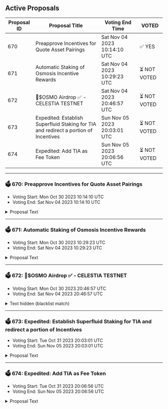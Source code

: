 ## Active Proposals

| Proposal ID | Proposal Title | Voting End Time | VOTED |
|-------------|----------------|-----------------|-------|
| 670 | Preapprove Incentives for Quote Asset Pairings | Sat Nov 04 2023 10:14:10 UTC | ✅ YES |
| 671 | Automatic Staking of Osmosis Incentive Rewards | Sat Nov 04 2023 10:29:23 UTC | ⏳ NOT VOTED |
| 672 | 💎$OSMO Airdrop ✅ - CELESTIA TESTNET  | Sat Nov 04 2023 20:46:57 UTC | ⏳ NOT VOTED |
| 673 | Expedited: Establish Superfluid Staking for TIA and redirect a portion of Incentives | Sun Nov 05 2023 20:03:01 UTC | ⏳ NOT VOTED |
| 674 | Expedited: Add TIA as Fee Token | Sun Nov 05 2023 20:06:56 UTC | ⏳ NOT VOTED |

---

### 🗳 670: Preapprove Incentives for Quote Asset Pairings
- Voting Start: Mon Oct 30 2023 10:14:10 UTC
- Voting End: Sat Nov 04 2023 10:14:10 UTC

<details>
<summary>Proposal Text</summary>
 
This proposal signals that Supercharged pools composed of two Quote assets should be automatically included in the Osmosis incentives program. 

## Background 
This proposal builds on [Proposal 638](https://www.mintscan.io/osmosis/proposals/638), which removed incentives from all non-strategic pairings by declaring that these pairings should be included by default. 

This proposal asks for a narrower scope of strategic pools than Proposal 638 by only automatically making Supercharged pools with pairings of two Quote assets eligible for incentives. 

Quote assets on Osmosis are currently: 
* USDC 
* USDT 
* DAI 
* WBTC 
* ETH 
* ATOM 
* OSMO 

Adding incentives encourages the formation of popular non-OSMO trade pairings, such as ATOM/USDC and ETH/WBTC, as well as promoting the creation of alternative OSMO pairings that already exist, such as an OSMO/ATOM pool with 0.05% spread factor. 

Incentivizing these alternative pairings will reduce trader fees for popular trade routes by reducing the requirement for multihop trades, which are no longer discounted, and allowing liquidity providers to expand into lower fee pools without missing out on Osmosis incentives. 

This reduction in fees for major routes should further increase the volume through Osmosis and increase taker fees for the protocol. 

Further proposals will be needed to include new pools in the correct Volume Splitting Gauge for the pairing and adjust the incentives distribution to the new gauge. 

Volume Splitting Gauges will continue to have incentives allocated to the pairing according to the methodology defined for pools in [Proposal 578](https://www.mintscan.io/osmosis/proposals/578). 

**Forum Thread:** [https://forum.osmosis.zone/t/automated-incentives-for-quote-asset-pairings/480](https://forum.osmosis.zone/t/automated-incentives-for-quote-asset-pairings/480)
</details>

---

### 🗳 671: Automatic Staking of Osmosis Incentive Rewards
- Voting Start: Mon Oct 30 2023 10:29:23 UTC
- Voting End: Sat Nov 04 2023 10:29:23 UTC

<details>
<summary>Proposal Text</summary>
 
This proposal would approve a change to Osmosis tokenomics during a future software upgrade that automatically stakes internal OSMO liquidity rewards to a user’s preferred validator set. 

## Background 
Under the current tokenomic design, OSMO liquidity rewards are mainly allocated to Supercharged pools, as these cater for the majority of volume, accumulating block by block, requiring a claiming transaction. 

With the increased swap fees generated by the efficiency of concentrated liquidity positions, the fee subsidy rate on Osmosis has fallen below one, meaning that more fees are being generated for liquidity providers than they are receiving from OSMO incentives. 

 [Graph of Fee Subsidy Rate over time](https://imgur.com/a/DDfCHjs) 

This has changed the purpose of OSMO incentives from being the main reason to provide liquidity to being a guide to which pools should have additional liquidity deployed to optimize trading routes. 

Since the loss of the OSMO multihop discount with the implementation of taker fees, this will likely be pairings directly between two non-OSMO assets. Incentivizing these pools to attract liquidity will maximize volume by minimizing trader fees per trade. Therefore, the purpose of OSMO incentives is to bootstrap these pools initially, followed by supplementing any impermanent loss over time by Liquidity Providers. 

Historically, Osmosis governance has been reluctant to allocate OSMO incentives to non-OSMO pools as these liquidity providers have no reason to keep the emissions by compounding back into the pool. This led to governance proposals being passed, such as: 
* Proposal 128: Add a bias factor to external incentive matching 
* Proposal 264: External Incentive Matching Reduction within non-OSMO categories 
* Proposal 273: Phase out Incentives on smaller Other Category pools 
* Proposal 389: Remove Non-OSMO Pool incentives 

Suppose OSMO incentives are to resume being allocated to non-OSMO pools. In that case, alignment must be encouraged between Liquidity Providers for these pools and Osmosis. Since these liquidity providers are mainly after the trading fees in their pairings, they will likely sell any OSMO rewards for bonus yield rather than engaging with its usage. 

This proposed tokenomic change adds some friction to an undesirable user flow for Osmosis while lowering it for a more desirable one, making the choice of OSMO reward usage a conscious one rather than routine. In the event of losses by liquidity providers, they may unstake these rewards and sell to recoup their losses. Until then, the minority of their rewards will further secure their liquidity on chain and earn them staking rewards, partially composed of the taker fees their liquidity helps generate. 

This awareness of the governance process also encourages active liquidity providers on Osmosis to engage with Osmosis governance to request developmental improvements that improve the platform and attract further liquidity providers. 

## Validator Set Preferences 
Implemented in v15 of Osmosis, users can choose their preferred validator set. This allows easy distribution of staked tokens amongst a wider variety of validators while maintaining the desired weighting for new delegations by signing a single transaction that delegates to this weighted validator set. Validator sets can also be recommended by third parties to encourage the distribution of stake amongst validators who match criteria that the third party determines, e.g., active governors, relayers, or core stack contributors. 

If a user has not chosen a validator set, the delegation will default to a user’s current staking distribution as the validator set. This would ensure that rewards are still staked to provide security and earn staking rewards, even if the user has not explicitly chosen a validator set. 

For users who have not staked any tokens, the proposal would cause liquidity rewards to require claiming with a vesting period equivalent to the unbonding period. Liquidity providers should choose a preferred validator set so that their liquidity rewards earn yield rather than being merely vested and does not allow liquidity providers to bypass the auto-stake system by not choosing a validator. 

**Forum Thread:** [https://forum.osmosis.zone/t/automatic-staking-of-osmosis-incentive-rewards/481](https://forum.osmosis.zone/t/automatic-staking-of-osmosis-incentive-rewards/481)
</details>

---

### 🗳 672: 💎$OSMO Airdrop ✅ - CELESTIA TESTNET 
- Voting Start: Mon Oct 30 2023 20:46:57 UTC
- Voting End: Sat Nov 04 2023 20:46:57 UTC

<details>
<summary>Text hidden (blacklist match)</summary>
 
</details>

---

### 🗳 673: Expedited: Establish Superfluid Staking for TIA and redirect a portion of Incentives
- Voting Start: Tue Oct 31 2023 20:03:01 UTC
- Voting End: Sun Nov 05 2023 20:03:01 UTC

<details>
<summary>Proposal Text</summary>
 
On passing, this proposal would enable Superfluid Staking on the TIA/OSMO pools (1248 and 1249) on Osmosis as well as allow the Celestia incentive multisig to spend 50% as many incentives on the TIA/OSMO pool compared to the TIA/USDC pool whilst maintaining the original 6000 OSMO/day cap. 

As Osmosis is aiming to be the primary market for Celestia and rollups using the TIA token this proposal is considered to be important for the functioning of this market and so is being proposed as an expedited proposal. 
## Details 
**Superfluid** 
Superfluid proposals ask whether governance trusts in the stability and security of the chain sufficiently to allow their tokens to have an influence on Osmosis governance. 

This proposal would enable Superfluid Staking in the TIA/OSMO pools (1248 and 1249) with the default 25% discount rate. 

**Incentives on OSMO Pool** 
This proposal will also allow the incentive multisig from [Proposal 655](https://www.mintscan.io/osmosis/proposals/665) to spend up to 
Value per day = Celestia Staking rate per day README.md ccv.png ccvalidators_logo.png chains chains.json chains.schema.json cosmoshub_service_Governance.md cryptocrew-validators-logo.png osmosis_service_Governance.md relayers.json relayers.schema.json reports solva_logo.png update_governance_info.sh Pool TVL README.md ccv.png ccvalidators_logo.png chains chains.json chains.schema.json cosmoshub_service_Governance.md cryptocrew-validators-logo.png osmosis_service_Governance.md relayers.json relayers.schema.json reports solva_logo.png update_governance_info.sh 1.5 
On the TIA/OSMO pools up to a cap of 3000 OSMO/day, with a minimum of 1500 per day. While maintaining the overall cap of 6000 OSMO/day across the two pools from the original proposal. Exempting the initial overlapping period. 

This means that half the incentives being spent on the TIA/USDC pool will be spent on TIA/OSMO pools while retaining the same upper limit in potential spend. Where the 6000 OSMO cap is hit then incentives will be split according to demand of each pool. 
## About Celestia 
Celestia is a new type of blockchain that aims to launch a new modular paradigm where each chain is minimal in composition and highly specialized to perform specific tasks. This specialization provides breakthroughs in scalability, flexibility, and interoperability, enabling developers to build blockchain applications for mass adoption. 

Celestia is specialized as a data availability blockchain with the TIA token used to pay for blobspace. This allows new blockchains to be spun up without their own native token, instead using TIA similarly to ETH on Ethereum-based rollups. Developers may opt to bootstrap their chain quickly by using TIA as a gas token and currency, in addition to paying for data availability. In this mode, developers can focus on creating their application or execution layer instead of issuing a token right away. 

**Forum Thread**
[https://forum.osmosis.zone/t/celestia-launch-expedited-proposals/538](https://forum.osmosis.zone/t/celestia-launch-expedited-proposals/538)
</details>

---

### 🗳 674: Expedited: Add TIA as Fee Token
- Voting Start: Tue Oct 31 2023 20:06:56 UTC
- Voting End: Sun Nov 05 2023 20:06:56 UTC

<details>
<summary>Proposal Text</summary>
 
This proposal would add TIA as a valid fee token for Osmosis transactions. 

This allows users whose only interaction with the Cosmos ecosystem is via Celestia to be able to transact for the first time on Osmosis. 

As Osmosis is aiming to be the primary market for Celestia and rollups using the TIA token this proposal is considered to be important for the functioning of this market and so is being proposed as an expedited proposal. 

Fee tokens currently can only be routed through a Classic pool and so this will be routed through pool 1249. 
## About Celestia 
Celestia is a new type of blockchain that aims to launch a new modular paradigm where each chain is minimal in composition and highly specialized to perform specific tasks. This specialization provides breakthroughs in scalability, flexibility, and interoperability, enabling developers to build blockchain applications for mass adoption. 

Celestia is specialized as a data availability blockchain with the TIA token used to pay for blobspace. This allows new blockchains to be spun up without their own native token, instead using TIA similarly to ETH on Ethereum-based rollups. Developers may opt to bootstrap their chain quickly by using TIA as a gas token and currency, in addition to paying for data availability. In this mode, developers can focus on creating their application or execution layer instead of issuing a token right away. 

 **Forum Thread**: [https://forum.osmosis.zone/t/celestia-launch-expedited-proposals/538](https://forum.osmosis.zone/t/celestia-launch-expedited-proposals/538)
</details>
